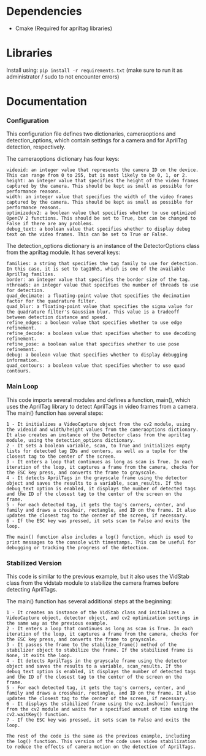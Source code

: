 # Dependencies
- Cmake (Required for apriltag libraries)
# Libraries
Install using: `pip install -r requirements.txt` (make sure to run it as administrator / sudo to not encounter errors)






# Documentation

### Configuration

This configuration file defines two dictionaries, cameraoptions and detection_options, which contain settings for a camera and for AprilTag detection, respectively.

The cameraoptions dictionary has four keys:

    videoid: an integer value that represents the camera ID on the device. This can range from 0 to 255, but is most likely to be 0, 1, or 2.
    height: an integer value that specifies the height of the video frames captured by the camera. This should be kept as small as possible for performance reasons.
    width: an integer value that specifies the width of the video frames captured by the camera. This should be kept as small as possible for performance reasons.
    optimizedcv2: a boolean value that specifies whether to use optimized OpenCV 2 functions. This should be set to True, but can be changed to False if there are any problems.
    debug_text: a boolean value that specifies whether to display debug text on the video frames. This can be set to True or False.

The detection_options dictionary is an instance of the DetectorOptions class from the apriltag module. It has several keys:

    families: a string that specifies the tag family to use for detection. In this case, it is set to tag16h5, which is one of the available AprilTag families.
    border: an integer value that specifies the border size of the tag.
    nthreads: an integer value that specifies the number of threads to use for detection.
    quad_decimate: a floating-point value that specifies the decimation factor for the quadrature filter.
    quad_blur: a floating-point value that specifies the sigma value for the quadrature filter's Gaussian blur. This value is a tradeoff between detection distance and speed.
    refine_edges: a boolean value that specifies whether to use edge refinement. 
    refine_decode: a boolean value that specifies whether to use decoding refinement. 
    refine_pose: a boolean value that specifies whether to use pose refinement.
    debug: a boolean value that specifies whether to display debugging information.
    quad_contours: a boolean value that specifies whether to use quad contours.

### Main Loop

This code imports several modules and defines a function, main(), which uses the AprilTag library to detect AprilTags in video frames from a camera. The main() function has several steps:

    1 - It initializes a VideoCapture object from the cv2 module, using the videoid and width/height values from the cameraoptions dictionary. It also creates an instance of the Detector class from the apriltag module, using the detection_options dictionary.
    2 - It sets a boolean variable, scan, to True and initializes empty lists for detected tag IDs and centers, as well as a tuple for the closest tag to the center of the screen.
    3 - It enters a loop that continues as long as scan is True. In each iteration of the loop, it captures a frame from the camera, checks for the ESC key press, and converts the frame to grayscale.
    4 - It detects AprilTags in the grayscale frame using the detector object and saves the results to a variable, scan_results. If the debug_text option is enabled, it displays the number of detected tags and the ID of the closest tag to the center of the screen on the frame.
    5 - For each detected tag, it gets the tag's corners, center, and family and draws a crosshair, rectangle, and ID on the frame. It also updates the closest tag to the center of the screen, if necessary.
    6 - If the ESC key was pressed, it sets scan to False and exits the loop.

    The main() function also includes a log() function, which is used to print messages to the console with timestamps. This can be useful for debugging or tracking the progress of the detection.

### Stabilized Version

This code is similar to the previous example, but it also uses the VidStab class from the vidstab module to stabilize the camera frames before detecting AprilTags.

The main() function has several additional steps at the beginning:

    1 - It creates an instance of the VidStab class and initializes a VideoCapture object, detector object, and cv2 optimization settings in the same way as the previous example.
    2 - It enters a loop that continues as long as scan is True. In each iteration of the loop, it captures a frame from the camera, checks for the ESC key press, and converts the frame to grayscale.
    3 - It passes the frame to the stabilize_frame() method of the stabilizer object to stabilize the frame. If the stabilized frame is None, it exits the loop.
    4 - It detects AprilTags in the grayscale frame using the detector object and saves the results to a variable, scan_results. If the debug_text option is enabled, it displays the number of detected tags and the ID of the closest tag to the center of the screen on the frame.
    5 - For each detected tag, it gets the tag's corners, center, and family and draws a crosshair, rectangle, and ID on the frame. It also updates the closest tag to the center of the screen, if necessary.
    6 - It displays the stabilized frame using the cv2.imshow() function from the cv2 module and waits for a specified amount of time using the cv2.waitKey() function.
    7 - If the ESC key was pressed, it sets scan to False and exits the loop.

    The rest of the code is the same as the previous example, including the log() function. This version of the code uses video stabilization to reduce the effects of camera motion on the detection of AprilTags.
